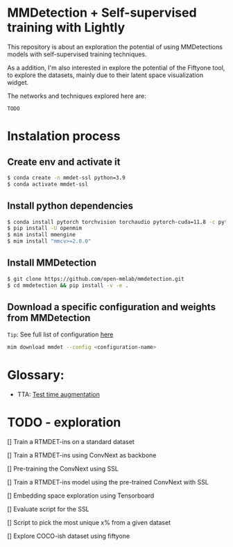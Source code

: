 # MMDetection + Self-supervised training with Lightly

This repository is about an exploration the potential of using MMDetections models with self-supervised training techniques.

As a addition, I'm also interested in explore the potential of the Fiftyone tool, to explore the datasets, mainly due to their latent space visualization widget.

The networks and techniques explored here are:


```block
TODO
```


# Instalation process

## Create env and activate it

```bash
$ conda create -n mmdet-ssl python=3.9
$ conda activate mmdet-ssl
```

## Install python dependencies
```bash
$ conda install pytorch torchvision torchaudio pytorch-cuda=11.8 -c pytorch -c nvidia
$ pip install -U openmim
$ mim install mmengine
$ mim install "mmcv>=2.0.0"
```

## Install MMDetection

```bash
$ git clone https://github.com/open-mmlab/mmdetection.git
$ cd mmdetection && pip install -v -e .
```

## Download a specific configuration and weights from MMDetection

`Tip`: See full list of configuration [here](https://github.com/open-mmlab/mmdetection/tree/main/configs)

```bash
mim download mmdet --config <configuration-name>
```

# Glossary:

* TTA: [Test time augmentation](https://mmdetection.readthedocs.io/en/latest/user_guides/test.html?highlight=tta#test-time-augmentation-tta)

# TODO - exploration
[] Train a RTMDET-ins on a standard dataset

[] Train a RTMDET-ins using ConvNext as backbone

[] Pre-training the ConvNext using SSL

[] Train a RTMDET-ins model using the pre-trained ConvNext with SSL

[] Embedding space exploration using Tensorboard

[] Evaluate script for the SSL

[] Script to pick the most unique x% from a given dataset

[] Explore COCO-ish dataset using fiftyone